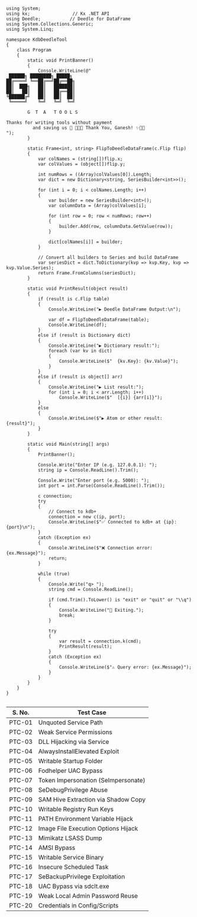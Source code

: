 ```
using System;
using kx;                // Kx .NET API
using Deedle;           // Deedle for DataFrame
using System.Collections.Generic;
using System.Linq;

namespace KdbDeedleTool
{
    class Program
    {
        static void PrintBanner()
        {
            Console.WriteLine(@"
 ██████╗ ████████╗ █████╗ 
██╔════╝ ╚══██╔══╝██╔══██╗
██║  ███╗   ██║   ███████║
██║   ██║   ██║   ██╔══██║
╚██████╔╝   ██║   ██║  ██║
 ╚═════╝    ╚═╝   ╚═╝  ╚═╝

        G  T  A   T O O L S

Thanks for writing tools without payment  
          and saving us 🙏 🙏😊✨ Thank You, Ganesh! ✨🐘🌸
");
        }

        static Frame<int, string> FlipToDeedleDataFrame(c.Flip flip)
        {
            var colNames = (string[])flip.x;
            var colValues = (object[])flip.y;

            int numRows = ((Array)colValues[0]).Length;
            var dict = new Dictionary<string, SeriesBuilder<int>>();

            for (int i = 0; i < colNames.Length; i++)
            {
                var builder = new SeriesBuilder<int>();
                var columnData = (Array)colValues[i];

                for (int row = 0; row < numRows; row++)
                {
                    builder.Add(row, columnData.GetValue(row));
                }

                dict[colNames[i]] = builder;
            }

            // Convert all builders to Series and build DataFrame
            var seriesDict = dict.ToDictionary(kvp => kvp.Key, kvp => kvp.Value.Series);
            return Frame.FromColumns(seriesDict);
        }

        static void PrintResult(object result)
        {
            if (result is c.Flip table)
            {
                Console.WriteLine("▶ Deedle DataFrame Output:\n");

                var df = FlipToDeedleDataFrame(table);
                Console.WriteLine(df);
            }
            else if (result is Dictionary dict)
            {
                Console.WriteLine("▶ Dictionary result:");
                foreach (var kv in dict)
                {
                    Console.WriteLine($"  {kv.Key}: {kv.Value}");
                }
            }
            else if (result is object[] arr)
            {
                Console.WriteLine("▶ List result:");
                for (int i = 0; i < arr.Length; i++)
                    Console.WriteLine($"  [{i}] {arr[i]}");
            }
            else
            {
                Console.WriteLine($"▶ Atom or other result: {result}");
            }
        }

        static void Main(string[] args)
        {
            PrintBanner();

            Console.Write("Enter IP (e.g. 127.0.0.1): ");
            string ip = Console.ReadLine().Trim();

            Console.Write("Enter port (e.g. 5000): ");
            int port = int.Parse(Console.ReadLine().Trim());

            c connection;
            try
            {
                // Connect to kdb+
                connection = new c(ip, port);
                Console.WriteLine($"✅ Connected to kdb+ at {ip}:{port}\n");
            }
            catch (Exception ex)
            {
                Console.WriteLine($"❌ Connection error: {ex.Message}");
                return;
            }

            while (true)
            {
                Console.Write("q> ");
                string cmd = Console.ReadLine();

                if (cmd.Trim().ToLower() is "exit" or "quit" or "\\q")
                {
                    Console.WriteLine("👋 Exiting.");
                    break;
                }

                try
                {
                    var result = connection.k(cmd);
                    PrintResult(result);
                }
                catch (Exception ex)
                {
                    Console.WriteLine($"⚠️ Query error: {ex.Message}");
                }
            }
        }
    }
}


```

| **S. No.** | **Test Case**                       |
| ---------- | ----------------------------------- |
| PTC-01     | Unquoted Service Path               |
| PTC-02     | Weak Service Permissions            |
| PTC-03     | DLL Hijacking via Service           |
| PTC-04     | AlwaysInstallElevated Exploit       |
| PTC-05     | Writable Startup Folder             |
| PTC-06     | Fodhelper UAC Bypass                |
| PTC-07     | Token Impersonation (SeImpersonate) |
| PTC-08     | SeDebugPrivilege Abuse              |
| PTC-09     | SAM Hive Extraction via Shadow Copy |
| PTC-10     | Writable Registry Run Keys          |
| PTC-11     | PATH Environment Variable Hijack    |
| PTC-12     | Image File Execution Options Hijack |
| PTC-13     | Mimikatz LSASS Dump                 |
| PTC-14     | AMSI Bypass                         |
| PTC-15     | Writable Service Binary             |
| PTC-16     | Insecure Scheduled Task             |
| PTC-17     | SeBackupPrivilege Exploitation      |
| PTC-18     | UAC Bypass via sdclt.exe            |
| PTC-19     | Weak Local Admin Password Reuse     |
| PTC-20     | Credentials in Config/Scripts       |
